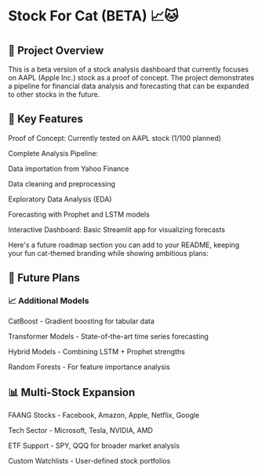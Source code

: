 # Stock For Cat (BETA) 📈🐱
## 📌 Project Overview


This is a beta version of a stock analysis dashboard that currently focuses on AAPL (Apple Inc.) stock as a proof of concept. The project demonstrates a pipeline for financial data analysis and forecasting that can be expanded to other stocks in the future.

## 🚀 Key Features

Proof of Concept: Currently tested on AAPL stock (1/100 planned)

Complete Analysis Pipeline:

Data importation from Yahoo Finance

Data cleaning and preprocessing

Exploratory Data Analysis (EDA)

Forecasting with Prophet and LSTM models

Interactive Dashboard: Basic Streamlit app for visualizing forecasts

Here's a future roadmap section you can add to your README, keeping your fun cat-themed branding while showing ambitious plans:


## 🚀 Future Plans
### 📈 Additional Models
CatBoost - Gradient boosting for tabular data

Transformer Models - State-of-the-art time series forecasting

Hybrid Models - Combining LSTM + Prophet strengths

Random Forests - For feature importance analysis

## 📊 Multi-Stock Expansion
FAANG Stocks - Facebook, Amazon, Apple, Netflix, Google

Tech Sector - Microsoft, Tesla, NVIDIA, AMD

ETF Support - SPY, QQQ for broader market analysis

Custom Watchlists - User-defined stock portfolios

